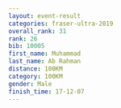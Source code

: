 ```yaml
---
layout: event-result 
categories: fraser-ultra-2019 
overall_rank: 31
rank: 26
bib: 10005
first_name: Muhammad
last_name: Ab Rahman
distance: 100KM
category: 100KM
gender: Male
finish_time: 17-12-07
---
```

